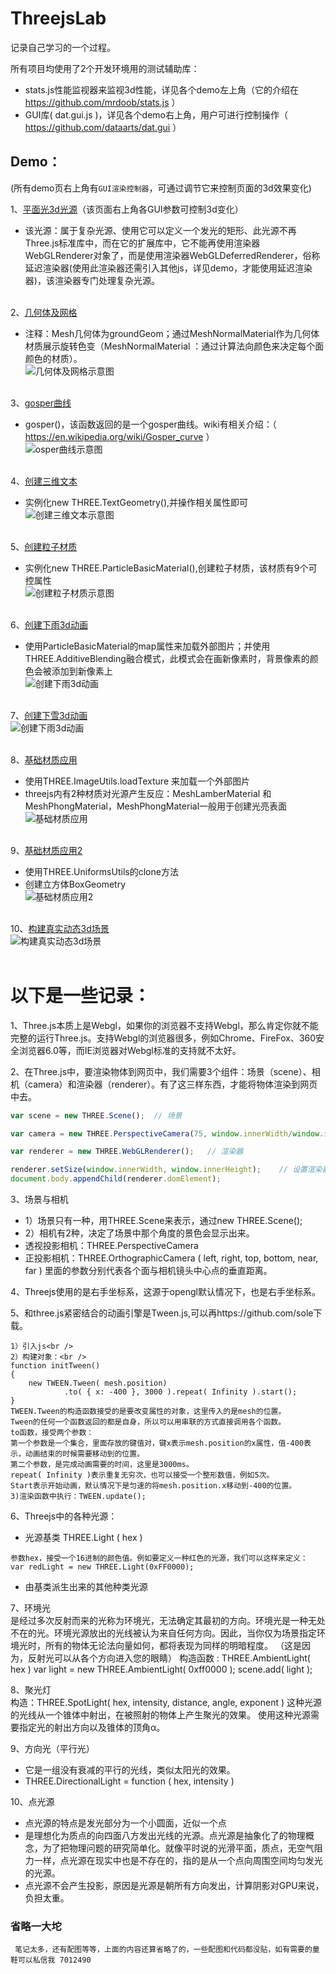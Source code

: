 ﻿# ThreejsLab

记录自己学习的一个过程。

所有项目均使用了2个开发环境用的测试辅助库：
*  stats.js性能监视器来监视3d性能，详见各个demo左上角（它的介绍在 <https://github.com/mrdoob/stats.js> ）
*  GUI库( dat.gui.js )，详见各个demo右上角，用户可进行控制操作（ <https://github.com/dataarts/dat.gui> ）

## Demo：
(所有demo页右上角有`GUI渲染控制器`，可通过调节它来控制页面的3d效果变化)


1、[平面光3d光源](http://zouyang1230.com/project/threejs/areaLight.html)（该页面右上角各GUI参数可控制3d变化）
* 该光源：属于复杂光源、使用它可以定义一个发光的矩形、此光源不再Three.js标准库中，而在它的扩展库中，它不能再使用渲染器WebGLRenderer对象了，而是使用渲染器WebGLDeferredRenderer，俗称延迟渲染器(使用此渲染器还需引入其他js，详见demo，才能使用延迟渲染器)，该渲染器专门处理复杂光源。
<br /><br />

2、[几何体及网格](http://zouyang1230.com/project/threejs/meshMaterial.html)
* 注释：Mesh几何体为groundGeom；通过MeshNormalMaterial作为几何体材质展示旋转色变（MeshNormalMaterial ：通过计算法向颜色来决定每个面颜色的材质）。<br />
![几何体及网格示意图](https://github.com/zouyang1230/ThreejsDemos/raw/master/images/meshMaterial.gif)
<br /><br />

3、[gosper曲线](http://zouyang1230.com/project/threejs/lineMaterial.html)
* gosper()，该函数返回的是一个gosper曲线。wiki有相关介绍：（ <https://en.wikipedia.org/wiki/Gosper_curve> ）<br />
![osper曲线示意图](https://github.com/zouyang1230/ThreejsDemos/raw/master/images/lineMaterial.gif)
<br /><br />

4、[创建三维文本](http://zouyang1230.com/project/threejs/textGeometry.html)
* 实例化new THREE.TextGeometry(),并操作相关属性即可<br />
![创建三维文本示意图](https://github.com/zouyang1230/ThreejsDemos/raw/master/images/textGeometry.jpg)
<br /><br />

5、[创建粒子材质](http://zouyang1230.com/project/threejs/pointCloud.html)
* 实例化new THREE.ParticleBasicMaterial(),创建粒子材质，该材质有9个可控属性<br />
![创建粒子材质示意图](https://github.com/zouyang1230/ThreejsDemos/raw/master/images/pointCloud.gif)
<br /><br />

6、[创建下雨3d动画](http://zouyang1230.com/project/threejs/rainyScene.html)
* 使用ParticleBasicMaterial的map属性来加载外部图片；并使用 THREE.AdditiveBlending融合模式，此模式会在画新像素时，背景像素的颜色会被添加到新像素上<br />
![创建下雨3d动画](https://github.com/zouyang1230/ThreejsDemos/raw/master/images/rainyScene.gif)
<br /><br />

7、[创建下雪3d动画](http://zouyang1230.com/project/threejs/snowyScene.html)<br />
![创建下雨3d动画](https://github.com/zouyang1230/ThreejsDemos/raw/master/images/snowyScene.gif)
<br /><br />

8、[基础材质应用](http://zouyang1230.com/project/threejs/basicTexture.html)
* 使用THREE.ImageUtils.loadTexture 来加载一个外部图片
* threejs内有2种材质对光源产生反应：MeshLamberMaterial  和  MeshPhongMaterial，MeshPhongMaterial一般用于创建光亮表面<br />
![基础材质应用](https://github.com/zouyang1230/ThreejsDemos/raw/master/images/basicTexture.gif)
<br /><br />

9、[基础材质应用2](http://zouyang1230.com/project/threejs/normalMap.html)
* 使用THREE.UniformsUtils的clone方法
* 创建立方体BoxGeometry<br />
![基础材质应用2](https://github.com/zouyang1230/ThreejsDemos/raw/master/images/normalMap.gif)
<br /><br />

10、[构建真实动态3d场景](http://zouyang1230.com/project/threejs/dynamic.html)<br />
![构建真实动态3d场景](https://github.com/zouyang1230/ThreejsDemos/raw/master/images/dynamic.gif)
<br /><br />


# 以下是一些记录：
1、Three.js本质上是Webgl，如果你的浏览器不支持Webgl，那么肯定你就不能完整的运行Three.js。支持Webgl的浏览器很多，例如Chrome、FireFox、360安 全浏览器6.0等，而IE浏览器对Webgl标准的支持就不太好。<br />

2、在Three.js中，要渲染物体到网页中，我们需要3个组件：场景（scene）、相机（camera）和渲染器（renderer）。有了这三样东西，才能将物体渲染到网页中去。
```javascript
var scene = new THREE.Scene();	// 场景

var camera = new THREE.PerspectiveCamera(75, window.innerWidth/window.innerHeight, 0.1, 1000);// 透视相机

var renderer = new THREE.WebGLRenderer();	// 渲染器

renderer.setSize(window.innerWidth, window.innerHeight);	// 设置渲染器的大小为窗口的内宽度，也就是内容区的宽度
document.body.appendChild(renderer.domElement);
```

3、场景与相机
* 1）场景只有一种，用THREE.Scene来表示，通过new THREE.Scene();
* 2）相机有2种，决定了场景中那个角度的景色会显示出来。
* 透视投影相机：THREE.PerspectiveCamera
* 正投影相机：THREE.OrthographicCamera ( left, right, top, bottom, near, far )  里面的参数分别代表各个面与相机镜头中心点的垂直距离。

4、Threejs使用的是右手坐标系，这源于opengl默认情况下，也是右手坐标系。

5、和three.js紧密结合的动画引擎是Tween.js,可以再https://github.com/sole下载。
```
1）引入js<br />
2）构建对象：<br />
function initTween()
{
    new TWEEN.Tween( mesh.position)
            .to( { x: -400 }, 3000 ).repeat( Infinity ).start();
}
TWEEN.Tween的构造函数接受的是要改变属性的对象，这里传入的是mesh的位置。
Tween的任何一个函数返回的都是自身，所以可以用串联的方式直接调用各个函数。
to函数，接受两个参数：
第一个参数是一个集合，里面存放的键值对，键x表示mesh.position的x属性，值-400表示，动画结束的时候需要移动到的位置。
第二个参数，是完成动画需要的时间，这里是3000ms。
repeat( Infinity )表示重复无穷次，也可以接受一个整形数值，例如5次。
Start表示开始动画，默认情况下是匀速的将mesh.position.x移动到-400的位置。
3)渲染函数中执行：TWEEN.update();
```

6、Threejs中的各种光源：
* 光源基类 THREE.Light ( hex )
```
参数hex，接受一个16进制的颜色值。例如要定义一种红色的光源，我们可以这样来定义：
var redLight = new THREE.Light(0xFF0000);
```
* 由基类派生出来的其他种类光源

7、环境光<br />
是经过多次反射而来的光称为环境光，无法确定其最初的方向。环境光是一种无处不在的光。环境光源放出的光线被认为来自任何方向。因此，当你仅为场景指定环境光时，所有的物体无论法向量如何，都将表现为同样的明暗程度。 （这是因为，反射光可以从各个方向进入您的眼睛）
构造函数 : THREE.AmbientLight( hex )
var light = new THREE.AmbientLight( 0xff0000 );
scene.add( light );

8、聚光灯<br />
构造：THREE.SpotLight( hex, intensity, distance, angle, exponent )	
这种光源的光线从一个锥体中射出，在被照射的物体上产生聚光的效果。
使用这种光源需要指定光的射出方向以及锥体的顶角α。


9、方向光（平行光）  
* 它是一组没有衰减的平行的光线，类似太阳光的效果。
* THREE.DirectionalLight = function ( hex, intensity )

10、点光源	
* 点光源的特点是发光部分为一个小圆面，近似一个点
* 是理想化为质点的向四面八方发出光线的光源。点光源是抽象化了的物理概念，为了把物理问题的研究简单化。就像平时说的光滑平面，质点，无空气阻力一样，点光源在现实中也是不存在的，指的是从一个点向周围空间均匀发光的光源。
* 点光源不会产生投影，原因是光源是朝所有方向发出，计算阴影对GPU来说，负担太重。

### 省略一大坨
```
 笔记太多，还有配图等等，上面的内容还算省略了的，一些配图和代码都没贴，如有需要的童鞋可以私信我 7012490
```
















